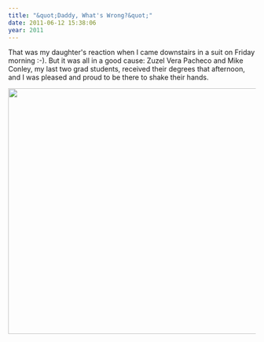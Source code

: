 ```yaml
---
title: "&quot;Daddy, What's Wrong?&quot;"
date: 2011-06-12 15:38:06
year: 2011
---
```

That was my daughter's reaction when I came downstairs in a suit on Friday morning :-).  But it was all in a good cause: Zuzel Vera Pacheco and Mike Conley, my last two grad students, received their degrees that afternoon, and I was pleased and proud to be there to shake their hands.

<img title="convocation" src="{{'/files/2011/06/convocation.jpg' | relative_url}}" alt="" width="752" height="500" />
